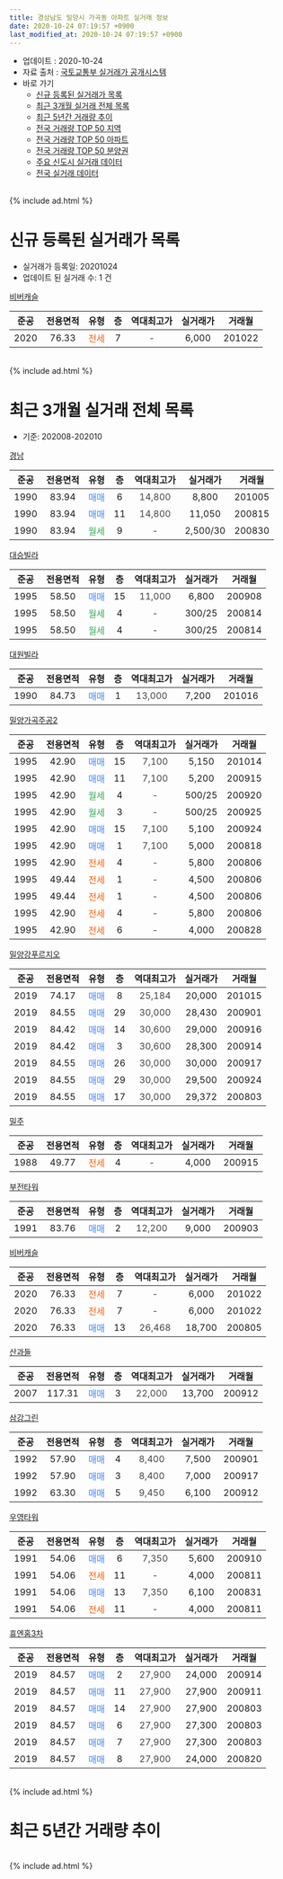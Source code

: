 ```yaml
---
title: 경상남도 밀양시 가곡동 아파트 실거래 정보
date: 2020-10-24 07:19:57 +0900
last_modified_at: 2020-10-24 07:19:57 +0900
---
```


* 업데이트 : 2020-10-24
* 자료 출처 : [국토교통부 실거래가 공개시스템](http://rt.molit.go.kr)
* 바로 가기
    * [신규 등록된 실거래가 목록](#신규-등록된-실거래가-목록)
    * [최근 3개월 실거래 전체 목록](#최근-3개월-실거래-전체-목록)
    * [최근 5년간 거래량 추이](#최근-5년간-거래량-추이)
    * [전국 거래량 TOP 50 지역](https://inasie.github.io/apt-trade-info/최근-3개월-전국에서-가장-거래가-많이-발생한-지역)
    * [전국 거래량 TOP 50 아파트](https://inasie.github.io/apt-trade-info/최근-3개월-전국에서-가장-거래가-많이-발생한-아파트)
    * [전국 거래량 TOP 50 분양권](https://inasie.github.io/apt-trade-info/최근-3개월-전국에서-가장-거래가-많이-발생한-분양권)
    * [주요 신도시 실거래 데이터](https://inasie.github.io/apt-trade-info/주요-신도시)
    * [전국 실거래 데이터](https://inasie.github.io/apt-trade-info/전국)
<br>
{% include ad.html %}
<br>

# 신규 등록된 실거래가 목록
* 실거래가 등록일: 20201024
* 업데이트 된 실거래 수: 1 건


[비버캐슬](https://search.naver.com/search.naver?query=%EA%B2%BD%EC%83%81%EB%82%A8%EB%8F%84+%EB%B0%80%EC%96%91%EC%8B%9C+%EA%B0%80%EA%B3%A1%EB%8F%99+%EB%B9%84%EB%B2%84%EC%BA%90%EC%8A%AC)

|준공|전용면적|유형|층|역대최고가|실거래가|거래월|
|:---:|:---:|:---:|:---:|:---:|:---:|:---:|
|2020|76.33|<span style="color:#ff5a00">전세</span>|7|<span style="color:#444444">-</span>|6,000|201022|


<br>
{% include ad.html %}
<br>

# 최근 3개월 실거래 전체 목록
* 기준: 202008-202010


[경남](https://search.naver.com/search.naver?query=%EA%B2%BD%EC%83%81%EB%82%A8%EB%8F%84+%EB%B0%80%EC%96%91%EC%8B%9C+%EA%B0%80%EA%B3%A1%EB%8F%99+%EA%B2%BD%EB%82%A8)

|준공|전용면적|유형|층|역대최고가|실거래가|거래월|
|:---:|:---:|:---:|:---:|:---:|:---:|:---:|
|1990|83.94|<span style="color:#4285f3">매매</span>|6|<span style="color:#444444">14,800</span>|8,800|201005|
|1990|83.94|<span style="color:#4285f3">매매</span>|11|<span style="color:#444444">14,800</span>|11,050|200815|
|1990|83.94|<span style="color:#34a853">월세</span>|9|<span style="color:#444444">-</span>|2,500/30|200830|

[대승빌라](https://search.naver.com/search.naver?query=%EA%B2%BD%EC%83%81%EB%82%A8%EB%8F%84+%EB%B0%80%EC%96%91%EC%8B%9C+%EA%B0%80%EA%B3%A1%EB%8F%99+%EB%8C%80%EC%8A%B9%EB%B9%8C%EB%9D%BC)

|준공|전용면적|유형|층|역대최고가|실거래가|거래월|
|:---:|:---:|:---:|:---:|:---:|:---:|:---:|
|1995|58.50|<span style="color:#4285f3">매매</span>|15|<span style="color:#444444">11,000</span>|6,800|200908|
|1995|58.50|<span style="color:#34a853">월세</span>|4|<span style="color:#444444">-</span>|300/25|200814|
|1995|58.50|<span style="color:#34a853">월세</span>|4|<span style="color:#444444">-</span>|300/25|200814|

[대원빌라](https://search.naver.com/search.naver?query=%EA%B2%BD%EC%83%81%EB%82%A8%EB%8F%84+%EB%B0%80%EC%96%91%EC%8B%9C+%EA%B0%80%EA%B3%A1%EB%8F%99+%EB%8C%80%EC%9B%90%EB%B9%8C%EB%9D%BC)

|준공|전용면적|유형|층|역대최고가|실거래가|거래월|
|:---:|:---:|:---:|:---:|:---:|:---:|:---:|
|1990|84.73|<span style="color:#4285f3">매매</span>|1|<span style="color:#444444">13,000</span>|7,200|201016|

[밀양가곡주공2](https://search.naver.com/search.naver?query=%EA%B2%BD%EC%83%81%EB%82%A8%EB%8F%84+%EB%B0%80%EC%96%91%EC%8B%9C+%EA%B0%80%EA%B3%A1%EB%8F%99+%EB%B0%80%EC%96%91%EA%B0%80%EA%B3%A1%EC%A3%BC%EA%B3%B52)

|준공|전용면적|유형|층|역대최고가|실거래가|거래월|
|:---:|:---:|:---:|:---:|:---:|:---:|:---:|
|1995|42.90|<span style="color:#4285f3">매매</span>|15|<span style="color:#444444">7,100</span>|5,150|201014|
|1995|42.90|<span style="color:#4285f3">매매</span>|11|<span style="color:#444444">7,100</span>|5,200|200915|
|1995|42.90|<span style="color:#34a853">월세</span>|4|<span style="color:#444444">-</span>|500/25|200920|
|1995|42.90|<span style="color:#34a853">월세</span>|3|<span style="color:#444444">-</span>|500/25|200925|
|1995|42.90|<span style="color:#4285f3">매매</span>|15|<span style="color:#444444">7,100</span>|5,100|200924|
|1995|42.90|<span style="color:#4285f3">매매</span>|1|<span style="color:#444444">7,100</span>|5,000|200818|
|1995|42.90|<span style="color:#ff5a00">전세</span>|4|<span style="color:#444444">-</span>|5,800|200806|
|1995|49.44|<span style="color:#ff5a00">전세</span>|1|<span style="color:#444444">-</span>|4,500|200806|
|1995|49.44|<span style="color:#ff5a00">전세</span>|1|<span style="color:#444444">-</span>|4,500|200806|
|1995|42.90|<span style="color:#ff5a00">전세</span>|4|<span style="color:#444444">-</span>|5,800|200806|
|1995|42.90|<span style="color:#ff5a00">전세</span>|6|<span style="color:#444444">-</span>|4,000|200828|

[밀양강푸르지오](https://search.naver.com/search.naver?query=%EA%B2%BD%EC%83%81%EB%82%A8%EB%8F%84+%EB%B0%80%EC%96%91%EC%8B%9C+%EA%B0%80%EA%B3%A1%EB%8F%99+%EB%B0%80%EC%96%91%EA%B0%95%ED%91%B8%EB%A5%B4%EC%A7%80%EC%98%A4)

|준공|전용면적|유형|층|역대최고가|실거래가|거래월|
|:---:|:---:|:---:|:---:|:---:|:---:|:---:|
|2019|74.17|<span style="color:#4285f3">매매</span>|8|<span style="color:#444444">25,184</span>|20,000|201015|
|2019|84.55|<span style="color:#4285f3">매매</span>|29|<span style="color:#444444">30,000</span>|28,430|200901|
|2019|84.42|<span style="color:#4285f3">매매</span>|14|<span style="color:#444444">30,600</span>|29,000|200916|
|2019|84.42|<span style="color:#4285f3">매매</span>|3|<span style="color:#444444">30,600</span>|28,300|200914|
|2019|84.55|<span style="color:#4285f3">매매</span>|26|<span style="color:#444444">30,000</span>|30,000|200917|
|2019|84.55|<span style="color:#4285f3">매매</span>|29|<span style="color:#444444">30,000</span>|29,500|200924|
|2019|84.55|<span style="color:#4285f3">매매</span>|17|<span style="color:#444444">30,000</span>|29,372|200803|

[밀주](https://search.naver.com/search.naver?query=%EA%B2%BD%EC%83%81%EB%82%A8%EB%8F%84+%EB%B0%80%EC%96%91%EC%8B%9C+%EA%B0%80%EA%B3%A1%EB%8F%99+%EB%B0%80%EC%A3%BC)

|준공|전용면적|유형|층|역대최고가|실거래가|거래월|
|:---:|:---:|:---:|:---:|:---:|:---:|:---:|
|1988|49.77|<span style="color:#ff5a00">전세</span>|4|<span style="color:#444444">-</span>|4,000|200915|

[부전타워](https://search.naver.com/search.naver?query=%EA%B2%BD%EC%83%81%EB%82%A8%EB%8F%84+%EB%B0%80%EC%96%91%EC%8B%9C+%EA%B0%80%EA%B3%A1%EB%8F%99+%EB%B6%80%EC%A0%84%ED%83%80%EC%9B%8C)

|준공|전용면적|유형|층|역대최고가|실거래가|거래월|
|:---:|:---:|:---:|:---:|:---:|:---:|:---:|
|1991|83.76|<span style="color:#4285f3">매매</span>|2|<span style="color:#444444">12,200</span>|9,000|200903|

[비버캐슬](https://search.naver.com/search.naver?query=%EA%B2%BD%EC%83%81%EB%82%A8%EB%8F%84+%EB%B0%80%EC%96%91%EC%8B%9C+%EA%B0%80%EA%B3%A1%EB%8F%99+%EB%B9%84%EB%B2%84%EC%BA%90%EC%8A%AC)

|준공|전용면적|유형|층|역대최고가|실거래가|거래월|
|:---:|:---:|:---:|:---:|:---:|:---:|:---:|
|2020|76.33|<span style="color:#ff5a00">전세</span>|7|<span style="color:#444444">-</span>|6,000|201022|
|2020|76.33|<span style="color:#ff5a00">전세</span>|7|<span style="color:#444444">-</span>|6,000|201022|
|2020|76.33|<span style="color:#4285f3">매매</span>|13|<span style="color:#444444">26,468</span>|18,700|200805|

[산과들](https://search.naver.com/search.naver?query=%EA%B2%BD%EC%83%81%EB%82%A8%EB%8F%84+%EB%B0%80%EC%96%91%EC%8B%9C+%EA%B0%80%EA%B3%A1%EB%8F%99+%EC%82%B0%EA%B3%BC%EB%93%A4)

|준공|전용면적|유형|층|역대최고가|실거래가|거래월|
|:---:|:---:|:---:|:---:|:---:|:---:|:---:|
|2007|117.31|<span style="color:#4285f3">매매</span>|3|<span style="color:#444444">22,000</span>|13,700|200912|

[삼강그린](https://search.naver.com/search.naver?query=%EA%B2%BD%EC%83%81%EB%82%A8%EB%8F%84+%EB%B0%80%EC%96%91%EC%8B%9C+%EA%B0%80%EA%B3%A1%EB%8F%99+%EC%82%BC%EA%B0%95%EA%B7%B8%EB%A6%B0)

|준공|전용면적|유형|층|역대최고가|실거래가|거래월|
|:---:|:---:|:---:|:---:|:---:|:---:|:---:|
|1992|57.90|<span style="color:#4285f3">매매</span>|4|<span style="color:#444444">8,400</span>|7,500|200901|
|1992|57.90|<span style="color:#4285f3">매매</span>|3|<span style="color:#444444">8,400</span>|7,000|200917|
|1992|63.30|<span style="color:#4285f3">매매</span>|5|<span style="color:#444444">9,450</span>|6,100|200912|

[우영타워](https://search.naver.com/search.naver?query=%EA%B2%BD%EC%83%81%EB%82%A8%EB%8F%84+%EB%B0%80%EC%96%91%EC%8B%9C+%EA%B0%80%EA%B3%A1%EB%8F%99+%EC%9A%B0%EC%98%81%ED%83%80%EC%9B%8C)

|준공|전용면적|유형|층|역대최고가|실거래가|거래월|
|:---:|:---:|:---:|:---:|:---:|:---:|:---:|
|1991|54.06|<span style="color:#4285f3">매매</span>|6|<span style="color:#444444">7,350</span>|5,600|200910|
|1991|54.06|<span style="color:#ff5a00">전세</span>|11|<span style="color:#444444">-</span>|4,000|200811|
|1991|54.06|<span style="color:#4285f3">매매</span>|13|<span style="color:#444444">7,350</span>|6,100|200831|
|1991|54.06|<span style="color:#ff5a00">전세</span>|11|<span style="color:#444444">-</span>|4,000|200811|

[휴엔홈3차](https://search.naver.com/search.naver?query=%EA%B2%BD%EC%83%81%EB%82%A8%EB%8F%84+%EB%B0%80%EC%96%91%EC%8B%9C+%EA%B0%80%EA%B3%A1%EB%8F%99+%ED%9C%B4%EC%97%94%ED%99%883%EC%B0%A8)

|준공|전용면적|유형|층|역대최고가|실거래가|거래월|
|:---:|:---:|:---:|:---:|:---:|:---:|:---:|
|2019|84.57|<span style="color:#4285f3">매매</span>|2|<span style="color:#444444">27,900</span>|24,000|200914|
|2019|84.57|<span style="color:#4285f3">매매</span>|11|<span style="color:#444444">27,900</span>|27,900|200911|
|2019|84.57|<span style="color:#4285f3">매매</span>|14|<span style="color:#444444">27,900</span>|27,900|200803|
|2019|84.57|<span style="color:#4285f3">매매</span>|6|<span style="color:#444444">27,900</span>|27,300|200803|
|2019|84.57|<span style="color:#4285f3">매매</span>|7|<span style="color:#444444">27,900</span>|27,300|200803|
|2019|84.57|<span style="color:#4285f3">매매</span>|8|<span style="color:#444444">27,900</span>|24,000|200820|


<br>
{% include ad.html %}
<br>

# 최근 5년간 거래량 추이


<div style="width:100%;">
    <canvas id="deal_progress" height="200"></canvas>
</div>

<script>
new Chart(document.getElementById("deal_progress"), {
    type: 'line',
    data: {
        labels: ['201510','201511','201512','201601','201602','201603','201604','201605','201606','201607','201608','201609','201610','201611','201612','201701','201702','201703','201704','201705','201706','201707','201708','201709','201710','201711','201712','201801','201802','201803','201804','201805','201806','201807','201808','201809','201810','201811','201812','201901','201902','201903','201904','201905','201906','201907','201908','201909','201910','201911','201912','202001','202002','202003','202004','202005','202006','202007','202008','202009','202010'],
        datasets: [{
            label: '매매',
            pointRadius: 1,
            data: [5, 7, 14, 3, 4, 8, 6, 12, 14, 4, 5, 4, 17, 10, 6, 8, 12, 7, 9, 6, 8, 13, 5, 7, 5, 3, 5, 14, 5, 11, 17, 6, 8, 8, 4, 7, 11, 8, 4, 6, 4, 6, 4, 2, 7, 5, 10, 6, 15, 33, 35, 27, 21, 28, 20, 11, 12, 15, 9, 16, 4],
            borderColor: "rgba(255, 201, 14, 1)",
            backgroundColor: "rgba(255, 201, 14, 0.5)",
            fill: false,
            lineTension: 0
        },{
            label: '전월세',
            pointRadius: 1,
            data: [2, 2, 3, 7, 3, 1, 2, 0, 1, 3, 2, 3, 4, 5, 4, 5, 5, 3, 2, 3, 2, 0, 4, 5, 2, 3, 1, 5, 1, 2, 2, 2, 1, 4, 0, 3, 4, 3, 3, 4, 1, 3, 2, 9, 6, 9, 3, 5, 1, 6, 12, 15, 11, 10, 9, 6, 3, 4, 10, 3, 2],
            borderColor: "rgba(0, 141, 185, 1)",
            backgroundColor: "rgba(0, 141, 185, 0.5)",
            fill: false,
            lineTension: 0
        }
        ]
    },
    options: {
        responsive: true,
        title: {
            display: false
        },
        tooltips: {
            mode: 'index',
            intersect: false
        },
        hover: {
            mode: 'nearest',
            intersect: true
        },
        scales: {
            xAxes: [{
                display: true,
                scaleLabel: {
                    display: true,
                    labelString: '년/월'
                }
            }],
            yAxes: [{
                display: true,
                ticks: {
                    suggestedMin: 0,
                },
                scaleLabel: {
                    display: true,
                    labelString: '실거래 수'
                }
            }]
        }
    }
});

</script>


<br>
{% include ad.html %}
<br>

